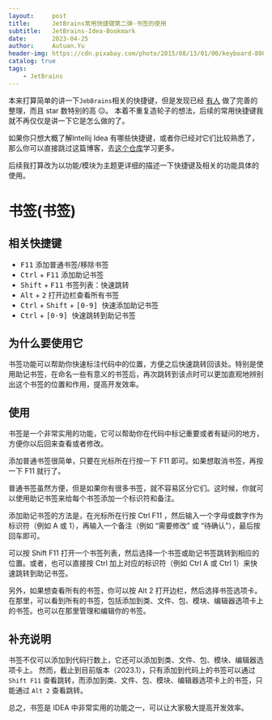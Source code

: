 ```yaml
---
layout:     post
title:      JetBrains常用快捷键第二弹-书签的使用
subtitle:   JetBrains-Idea-Bookmark
date:       2023-04-25
author:     Autuan.Yu
header-img: https://cdn.pixabay.com/photo/2015/08/13/01/00/keyboard-886462_960_720.jpg
catalog: true
tags:
    - JetBrains
---
```


本来打算简单的讲一下`JebBrains`相关的快捷键，但是发现已经 [有人](https://github.com/judasn/IntelliJ-IDEA-Tutorial) 做了完善的整理，而且 star 数特别的高 😑。 本着不重复造轮子的想法，后续的常用快捷键我就不再仅仅是讲一下它是怎么做的了。

如果你只想大概了解Intellij Idea 有哪些快捷键，或者你已经对它们比较熟悉了，那么你可以直接跳过这篇博客，去[这个仓库](https://github.com/judasn/IntelliJ-IDEA-Tutorial)学习更多。


后续我打算改为以功能/模块为主题更详细的描述一下快捷键及相关的功能具体的使用。

# 书签(书签)

## 相关快捷键

- <kbd>F11</kbd> 添加普通书签/移除书签 
- <kbd>Ctrl</kbd> + <kbd>F11</kbd> 添加助记书签 
- <kbd>Shift</kbd> + <kbd>F11</kbd> 书签列表：快速跳转 
- <kbd>Alt</kbd> + <kbd>2</kbd> 打开边栏查看所有书签 
- <kbd>Ctrl</kbd> + <kbd>Shift</kbd> + <kbd> [0-9] </kbd> 快速添加助记书签 
- <kbd>Ctrl</kbd> + <kbd> [0-9] </kbd> 快速跳转到助记书签 


## 为什么要使用它

书签功能可以帮助你快速标注代码中的位置，方便之后快速跳转回该处。特别是使用助记书签，在命名一些有意义的书签后，再次跳转到该点时可以更加直观地辨别出这个书签的位置和作用，提高开发效率。

## 使用

书签是一个非常实用的功能，它可以帮助你在代码中标记重要或者有疑问的地方，方便你以后回来查看或者修改。

添加普通书签很简单，只要在光标所在行按一下 F11 即可。如果想取消书签，再按一下 F11 就行了。

普通书签虽然方便，但是如果你有很多书签，就不容易区分它们。这时候，你就可以使用助记书签来给每个书签添加一个标识符和备注。

添加助记书签的方法是，在光标所在行按 Ctrl F11 ，然后输入一个字母或数字作为标识符（例如 A 或 1），再输入一个备注（例如 “需要修改” 或 “待确认”），最后按回车即可。

可以按 Shift F11 打开一个书签列表，然后选择一个书签或助记书签跳转到相应的位置。或者，也可以直接按 Ctrl 加上对应的标识符（例如 Ctrl A 或 Ctrl 1）来快速跳转到助记书签。

另外，如果想查看所有的书签，你可以按 Alt 2 打开边栏，然后选择书签选项卡。在那里，可以看到所有的书签，包括添加到类、文件、包、模块、编辑器选项卡上的书签。也可以在那里管理和编辑你的书签。


## 补充说明

书签不仅可以添加到代码行数上，它还可以添加到类、文件、包、模块、编辑器选项卡上。 然而，截止到目前版本（2023.1），只有添加到代码上的书签可以通过 `Shift F11` 查看跳转，而添加到类、文件、包、模块、编辑器选项卡上的书签，只能通过 `Alt 2` 查看跳转。

总之，书签是 IDEA 中非常实用的功能之一，可以让大家极大提高开发效率。 
